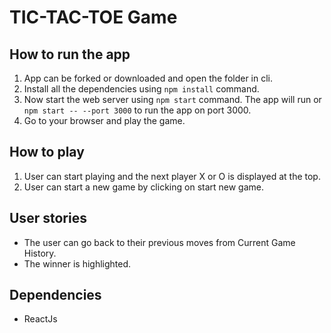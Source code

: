 # TIC-TAC-TOE Game

## How to run the app
1. App can be forked or downloaded and open the folder in cli.
2. Install all the dependencies using `npm install` command.
3. Now start the web server using `npm start` command. The app will run or `npm start -- --port 3000` to run the app on port 3000.
4. Go to your browser and play the game.

## How to play
1. User can start playing and the next player X or O is displayed at the top. 
2. User can start a new game by clicking on start new game.

## User stories
- The user can go back to their previous moves from Current Game History.
- The winner is highlighted.

## Dependencies
- ReactJs
